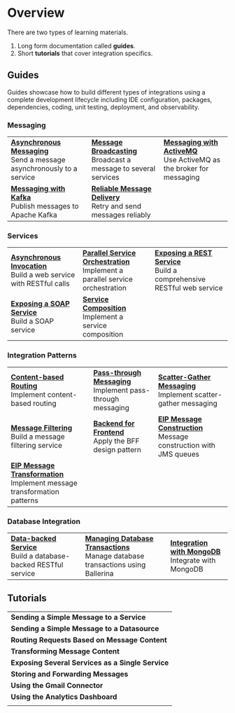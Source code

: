 # Overview

There are two types of learning materials. 

1. Long form documentation called **guides**. 
2. Short **tutorials** that cover integration specifics.

## Guides

Guides showcase how to build different types of integrations using a complete development lifecycle including IDE configuration, packages, dependencies, coding, unit testing, deployment, and observability.

### Messaging

<table>
<tr>
    <td><b><a href="/guides/messaging/asynchronous-messaging/asynchronous-messaging/">Asynchronous Messaging</a></b></br>
    Send a message asynchronously to a service</td>
    <td><b><a href="/guides/messaging/message-broadcasting/message-broadcasting/">Message Broadcasting</a></b></br>
    Broadcast a message to several services</td>
    <td><b><a href="/guides/messaging/messaging-with-activemq/messaging-with-activemq/">Messaging with ActiveMQ</a></b></br>
    Use ActiveMQ as the broker for messaging</td>
</tr>
<tr>
    <td><b><a href="/guides/messaging/messaging-with-kafka/messaging-with-kafka/">Messaging with Kafka</a></b></br>
    Publish messages to Apache Kafka</td>
    <td><b><a href="/guides/messaging/reliable-delivery/reliable-delivery/">Reliable Message Delivery</a></b></br>
    Retry and send messages reliably</td>
    <td></td>
</tr>    
</table>

### Services

<table>
  <tr>
    <td><b><a href="/guides/services/asynchronous-invocation/asynchronous-invocation/">Asynchronous Invocation</a></b></br>
    Build a web service with RESTful calls</td>
    <td><b><a href="/guides/services/parallel-service-orchestration/parallel-service-orchestration/">Parallel Service Orchestration</a></b></br>
    Implement a parallel service orchestration</td>
    <td><b><a href="/guides/services/exposing-a-rest-service/exposing-a-rest-service/">Exposing a REST Service</a></b></br>
    Build a comprehensive RESTful web service</td>
  </tr>
  
  <tr>
    <td><b><a href="/guides/services/exposing-a-soap-service/exposing-a-soap-service/">Exposing a SOAP Service</a></b></br>
    Build a SOAP service</td>
    <td><b><a href="/guides/services/service-composition/service-composition/">Service Composition</a></b></br>
    Implement a service composition</td>
    <td></td>
  </tr>
</table>

### Integration Patterns

<table>
  <tr>
    <td><b><a href="/guides/integration-patterns/content-based-routing/content-based-routing/">Content-based Routing</a></b></br>
    Implement content-based routing</td>
    <td><b><a href="/guides/integration-patterns/pass-through-messaging/pass-through-messaging/">Pass-through Messaging</a></b></br>
    Implement pass-through messaging</td>
    <td><b><a href="/guides/integration-patterns/scatter-gather-messaging/scatter-gather-messaging/">Scatter-Gather Messaging</a></b></br>
    Implement scatter-gather messaging</td>
  </tr>
  
  <tr>
    <td><b><a href="/guides/integration-patterns/message-filtering/message-filtering/">Message Filtering</a></b></br>
    Build a message filtering service</td>
    <td><b><a href="/guides/integration-patterns/backend-for-frontend/backend-for-frontend/">Backend for Frontend</a></b></br>
    Apply the BFF design pattern</td>
    <td><b><a href="/guides/integration-patterns/eip-message-construction/eip-message-construction/">EIP Message Construction</a></b></br>
    Message construction with JMS queues</td>
  </tr>
  
  <tr>
    <td><b><a href="/guides/integration-patterns/eip-message-transformation/eip-message-transformation/">EIP Message Transformation</a></b></br>
    Implement message transformation patterns</td>
    <td></td>
    <td></td>
  </tr>
</table>

### Database Integration

<table>
  <tr>
    <td><b><a href="/guides/database-integrations/data-backed-service/data-backed-service/">Data-backed Service</a></b></br>
    Build a database-backed RESTful service</td>
    <td><b><a href="/guides/database-integrations/managing-database-transactions/managing-database-transactions/">Managing Database Transactions</a></b></br>
    Manage database transactions using Ballerina</td>
    <td><b><a href="/guides/database-integrations/mongo/mongo/">Integration with MongoDB</a></b></br>
    Integrate with MongoDB</td>
  </tr>
</table>

## Tutorials

<table>
  <tr>
    <td><b>Sending a Simple Message to a Service</b></td>
  </tr>
  <tr>
    <td><b>Sending a Simple Message to a Datasource</b></td>
  </tr>
  <tr>
    <td><b>Routing Requests Based on Message Content</b></td>
  </tr>
  <tr>
    <td><b>Transforming Message Content</b></td>
  </tr>
  <tr>
    <td><b>Exposing Several Services as a Single Service</b></td>
  </tr>
  <tr>
    <td><b>Storing and Forwarding Messages</b></td>
  </tr>
  <tr>
    <td><b>Using the Gmail Connector</b></td>
  </tr>
  <tr>
    <td><b>Using the Analytics Dashboard</b></td>
  </tr>
  <tr>
    <td></td>
  </tr>
</table>

